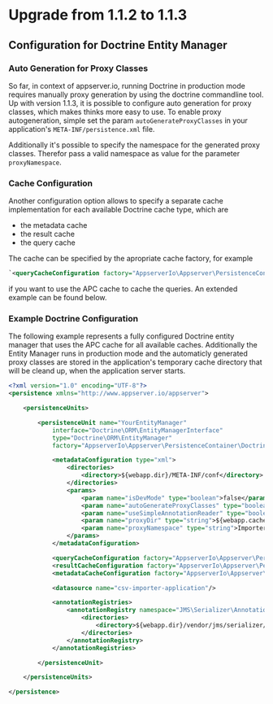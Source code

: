 # Upgrade from 1.1.2 to 1.1.3

## Configuration for Doctrine Entity Manager

### Auto Generation for Proxy Classes

So far, in context of appserver.io, running Doctrine in production mode requires manually proxy generation by using the doctrine commandline tool. Up with version 1.1.3, it is possible to configure auto generation for proxy classes, which makes thinks more easy to use. To enable proxy autogeneration, simple set the param `autoGenerateProxyClasses` in your application's `META-INF/persistence.xml` file.

Additionally it's possible to specify the namespace for the generated proxy classes. Therefor pass a valid namespace as value for the parameter `proxyNamespace`.

### Cache Configuration

Another configuration option allows to specify a separate cache implementation for each available Doctrine cache type, which are

* the metadata cache
* the result cache
* the query cache

The cache can be specified by the apropriate cache factory, for example

```xml
`<queryCacheConfiguration factory="AppserverIo\Appserver\PersistenceContainer\Doctrine\CacheFactory\ApcCacheFactory"/>
```

if you want to use the APC cache to cache the queries. An extended example can be found below.

### Example Doctrine Configuration

The following example represents a fully configured Doctrine entity manager that uses the APC cache for all available caches. Additionally the Entity Manager runs in production mode and the automaticly generated proxy classes are stored in the application's temporary cache directory that will be cleand up, when the application server starts.

```xml
<?xml version="1.0" encoding="UTF-8"?>
<persistence xmlns="http://www.appserver.io/appserver">

    <persistenceUnits>

        <persistenceUnit name="YourEntityManager"
            interface="Doctrine\ORM\EntityManagerInterface"
            type="Doctrine\ORM\EntityManager"
            factory="AppserverIo\Appserver\PersistenceContainer\Doctrine\EntityManagerFactory">

            <metadataConfiguration type="xml">
                <directories>
                    <directory>${webapp.dir}/META-INF/conf</directory>
                </directories>
                <params>
                    <param name="isDevMode" type="boolean">false</param>
                    <param name="autoGenerateProxyClasses" type="boolean">true</param>
                    <param name="useSimpleAnnotationReader" type="boolean">false</param>
                    <param name="proxyDir" type="string">${webapp.cache.dir}</param>
                    <param name="proxyNamespace" type="string">Importer\Csv</param>
                </params>
            </metadataConfiguration>

            <queryCacheConfiguration factory="AppserverIo\Appserver\PersistenceContainer\Doctrine\CacheFactory\ApcCacheFactory" />
            <resultCacheConfiguration factory="AppserverIo\Appserver\PersistenceContainer\Doctrine\CacheFactory\ApcCacheFactory" />
            <metadataCacheConfiguration factory="AppserverIo\Appserver\PersistenceContainer\Doctrine\CacheFactory\ApcCacheFactory" />

            <datasource name="csv-importer-application"/>

            <annotationRegistries>
                <annotationRegistry namespace="JMS\Serializer\Annotation">
                    <directories>
                        <directory>${webapp.dir}/vendor/jms/serializer/src</directory>
                    </directories>
                </annotationRegistry>
            </annotationRegistries>

        </persistenceUnit>

    </persistenceUnits>

</persistence>
```